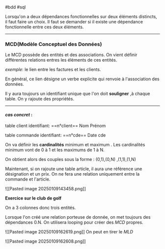 #bdd #sql

Lorsqu'on a deux dépendances fonctionnelles sur deux éléments distincts, il faut faire un choix.
Il faut se demander si il existe une dépendance fonctionnelle entre ces deux éléments.

--- 

### **MCD(Modèle Conceptuel des Données)**

Le MCD possède des entités et des associations.
On vient définir différentes relations entres les éléments de ces entités.

*exemple*: le lien entre les factures et les clients.

En général, ce lien désigne un verbe explicite qui renvoie à l'association des données.

Il y aura toujours un identifiant unique que l'on doit **souligner** ,à chaque table.
On y rajoute des propriétés. 

---
#### *cas concret* :   
table client 
	identifiant: ==n°client==
	Nom
	Prénom

table commande 
	identifiant: ==n°cde==
	Date cde

On va définir les **cardinalités** minimum et maximum .
Les cardinalités minimum vont de 0 à 1 et les maximums de 1 à N.

On obtient alors des couples sous la forme :
						(0,1),(0,N) ,(1,1),(1,N)

Maintenant, si on rajoute une table article, il aura une référence une désignation et un prix.
On ne fera une relation uniquement entre la commande et l'article.

![[Pasted image 20250109143458.png]]

**Exercice sur le club de golf** 

On a 3 colonnes donc trois entités.

Lorsque l'on créé une relation porteuse de donnée, on met toujours des dépendances 0.N.
On utilisera looping pour créer des *MCD* propres.


![[Pasted image 20250109162619.png]]
On peut en tirer le *MLD*

![[Pasted image 20250109162608.png]]


